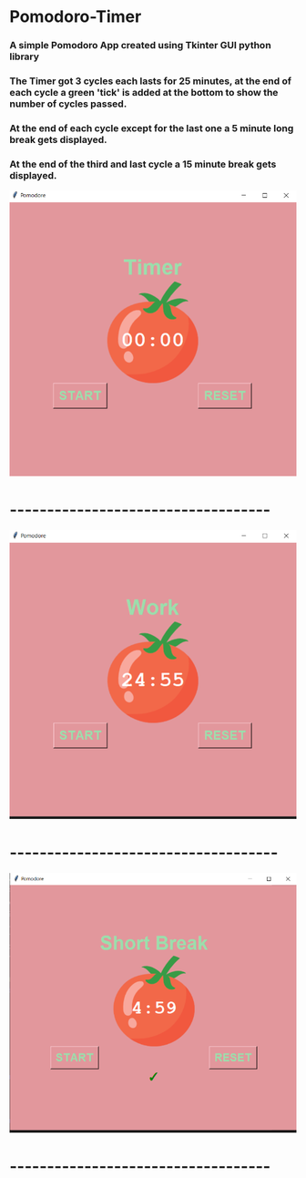 # Pomodoro-Timer

### A simple Pomodoro App created using Tkinter GUI python library
### The Timer got 3 cycles each lasts for 25 minutes, at the end of each cycle a green 'tick' is added at the bottom to show the number of cycles passed.
### At the end of each cycle except for the last one a 5 minute long break gets displayed.
### At the end of the third and last cycle a 15 minute break gets displayed.

![Main Menu](Images/MainMenu.PNG)
# -----------------------------------
![First Cycle](Images/FirstCycle.PNG)
# ------------------------------------
![First Break](Images/FirstBreak.png)
# -----------------------------------
